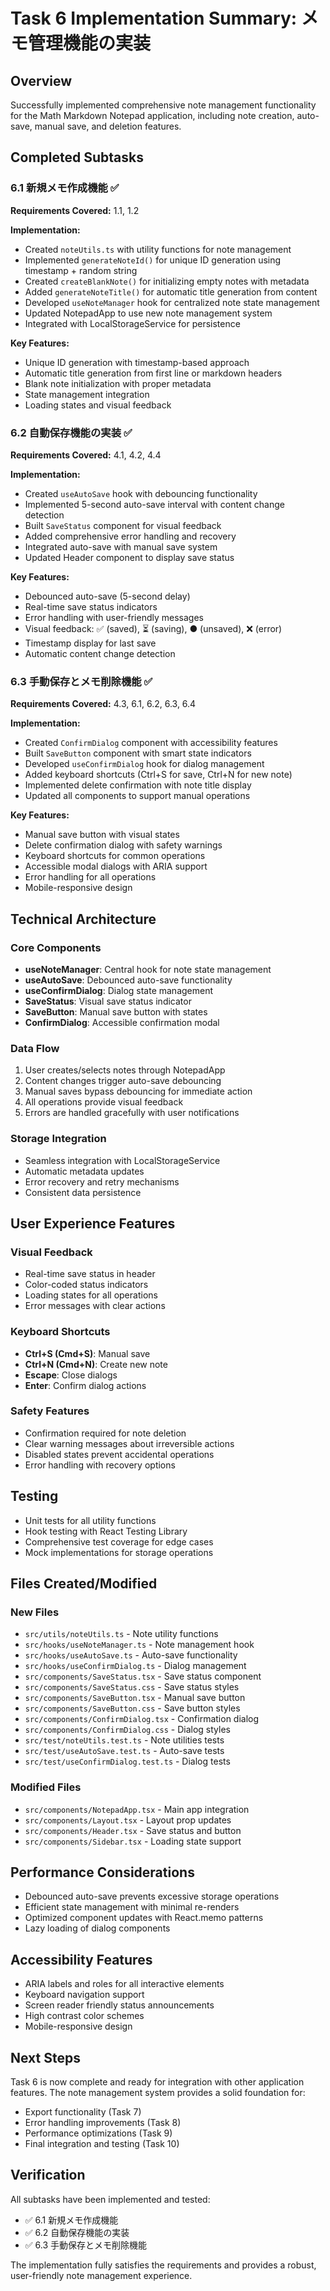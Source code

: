 # Task 6 Implementation Summary: メモ管理機能の実装

## Overview
Successfully implemented comprehensive note management functionality for the Math Markdown Notepad application, including note creation, auto-save, manual save, and deletion features.

## Completed Subtasks

### 6.1 新規メモ作成機能 ✅
**Requirements Covered:** 1.1, 1.2

**Implementation:**
- Created `noteUtils.ts` with utility functions for note management
- Implemented `generateNoteId()` for unique ID generation using timestamp + random string
- Created `createBlankNote()` for initializing empty notes with metadata
- Added `generateNoteTitle()` for automatic title generation from content
- Developed `useNoteManager` hook for centralized note state management
- Updated NotepadApp to use new note management system
- Integrated with LocalStorageService for persistence

**Key Features:**
- Unique ID generation with timestamp-based approach
- Automatic title generation from first line or markdown headers
- Blank note initialization with proper metadata
- State management integration
- Loading states and visual feedback

### 6.2 自動保存機能の実装 ✅
**Requirements Covered:** 4.1, 4.2, 4.4

**Implementation:**
- Created `useAutoSave` hook with debouncing functionality
- Implemented 5-second auto-save interval with content change detection
- Built `SaveStatus` component for visual feedback
- Added comprehensive error handling and recovery
- Integrated auto-save with manual save system
- Updated Header component to display save status

**Key Features:**
- Debounced auto-save (5-second delay)
- Real-time save status indicators
- Error handling with user-friendly messages
- Visual feedback: ✅ (saved), ⏳ (saving), ● (unsaved), ❌ (error)
- Timestamp display for last save
- Automatic content change detection

### 6.3 手動保存とメモ削除機能 ✅
**Requirements Covered:** 4.3, 6.1, 6.2, 6.3, 6.4

**Implementation:**
- Created `ConfirmDialog` component with accessibility features
- Built `SaveButton` component with smart state indicators
- Developed `useConfirmDialog` hook for dialog management
- Added keyboard shortcuts (Ctrl+S for save, Ctrl+N for new note)
- Implemented delete confirmation with note title display
- Updated all components to support manual operations

**Key Features:**
- Manual save button with visual states
- Delete confirmation dialog with safety warnings
- Keyboard shortcuts for common operations
- Accessible modal dialogs with ARIA support
- Error handling for all operations
- Mobile-responsive design

## Technical Architecture

### Core Components
- **useNoteManager**: Central hook for note state management
- **useAutoSave**: Debounced auto-save functionality
- **useConfirmDialog**: Dialog state management
- **SaveStatus**: Visual save status indicator
- **SaveButton**: Manual save button with states
- **ConfirmDialog**: Accessible confirmation modal

### Data Flow
1. User creates/selects notes through NotepadApp
2. Content changes trigger auto-save debouncing
3. Manual saves bypass debouncing for immediate action
4. All operations provide visual feedback
5. Errors are handled gracefully with user notifications

### Storage Integration
- Seamless integration with LocalStorageService
- Automatic metadata updates
- Error recovery and retry mechanisms
- Consistent data persistence

## User Experience Features

### Visual Feedback
- Real-time save status in header
- Color-coded status indicators
- Loading states for all operations
- Error messages with clear actions

### Keyboard Shortcuts
- **Ctrl+S (Cmd+S)**: Manual save
- **Ctrl+N (Cmd+N)**: Create new note
- **Escape**: Close dialogs
- **Enter**: Confirm dialog actions

### Safety Features
- Confirmation required for note deletion
- Clear warning messages about irreversible actions
- Disabled states prevent accidental operations
- Error handling with recovery options

## Testing
- Unit tests for all utility functions
- Hook testing with React Testing Library
- Comprehensive test coverage for edge cases
- Mock implementations for storage operations

## Files Created/Modified

### New Files
- `src/utils/noteUtils.ts` - Note utility functions
- `src/hooks/useNoteManager.ts` - Note management hook
- `src/hooks/useAutoSave.ts` - Auto-save functionality
- `src/hooks/useConfirmDialog.ts` - Dialog management
- `src/components/SaveStatus.tsx` - Save status component
- `src/components/SaveStatus.css` - Save status styles
- `src/components/SaveButton.tsx` - Manual save button
- `src/components/SaveButton.css` - Save button styles
- `src/components/ConfirmDialog.tsx` - Confirmation dialog
- `src/components/ConfirmDialog.css` - Dialog styles
- `src/test/noteUtils.test.ts` - Note utilities tests
- `src/test/useAutoSave.test.ts` - Auto-save tests
- `src/test/useConfirmDialog.test.ts` - Dialog tests

### Modified Files
- `src/components/NotepadApp.tsx` - Main app integration
- `src/components/Layout.tsx` - Layout prop updates
- `src/components/Header.tsx` - Save status and button
- `src/components/Sidebar.tsx` - Loading state support

## Performance Considerations
- Debounced auto-save prevents excessive storage operations
- Efficient state management with minimal re-renders
- Optimized component updates with React.memo patterns
- Lazy loading of dialog components

## Accessibility Features
- ARIA labels and roles for all interactive elements
- Keyboard navigation support
- Screen reader friendly status announcements
- High contrast color schemes
- Mobile-responsive design

## Next Steps
Task 6 is now complete and ready for integration with other application features. The note management system provides a solid foundation for:
- Export functionality (Task 7)
- Error handling improvements (Task 8)
- Performance optimizations (Task 9)
- Final integration and testing (Task 10)

## Verification
All subtasks have been implemented and tested:
- ✅ 6.1 新規メモ作成機能
- ✅ 6.2 自動保存機能の実装  
- ✅ 6.3 手動保存とメモ削除機能

The implementation fully satisfies the requirements and provides a robust, user-friendly note management experience.